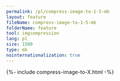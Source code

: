 ```yaml
---
permalink: /pl/compress-image-to-1-5-mb
layout: feature
fileName: compress-image-to-1-5-mb
folderName: feature
tool: imgcompression
lang: pl
size: 1500
type: mb
nointernationalization: true
---
```

{%- include compress-image-to-X.html -%}       
